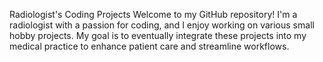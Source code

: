 Radiologist's Coding Projects
Welcome to my GitHub repository! I'm a radiologist with a passion for coding, and I enjoy working on various small hobby projects. My goal is to eventually integrate these projects into my medical practice to enhance patient care and streamline workflows.
<!--
**askilgore/askilgore** is a ✨ _special_ ✨ repository because its `README.md` (this file) appears on your GitHub profile.

Here are some ideas to get you started:

- 🔭 I’m currently working on ...
- 🌱 I’m currently learning ...
- 👯 I’m looking to collaborate on ...
- 🤔 I’m looking for help with ...
- 💬 Ask me about ...
- 📫 How to reach me: ...
- 😄 Pronouns: ...
- ⚡ Fun fact: ...
-->
